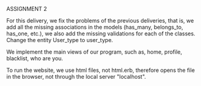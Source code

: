 
ASSIGNMENT 2

For this delivery, we fix the problems of the previous deliveries, that is, we add all the missing associations in the models (has_many, belongs_to, has_one, etc.), we also add the missing validations for each of the classes. Change the entity User_type to user_type.

We implement the main views of our program, such as, home, profile, blacklist, who are you.

To run the website, we use html files, not html.erb, therefore opens the file in the browser, not through the local server "localhost".